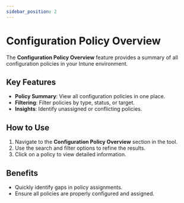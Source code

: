 ```yaml
---
sidebar_position: 2
---
```


# Configuration Policy Overview

The **Configuration Policy Overview** feature provides a summary of all configuration policies in your Intune environment.

## Key Features
- **Policy Summary**: View all configuration policies in one place.
- **Filtering**: Filter policies by type, status, or target.
- **Insights**: Identify unassigned or conflicting policies.

## How to Use
1. Navigate to the **Configuration Policy Overview** section in the tool.
2. Use the search and filter options to refine the results.
3. Click on a policy to view detailed information.

## Benefits
- Quickly identify gaps in policy assignments.
- Ensure all policies are properly configured and assigned.